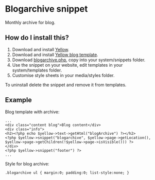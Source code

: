 Blogarchive snippet
===================
Monthly archive for blog.

How do I install this?
----------------------
1. Download and install [Yellow](https://github.com/markseu/yellowcms/).  
2. Download and install [Yellow blog template](https://github.com/markseu/yellowcms-extensions/blob/master/templates/blog/README.md).  
3. Download [blogarchive.php](blogarchive.php?raw=true), copy into your system/snippets folder.  
4. Use the snippet on your website, edit templates in your system/templates folder.
5. Customise style sheets in your media/styles folder.

To uninstall delete the snippet and remove it from templates.

Example
-------
Blog template with archive:

    ...
    <div class="content blog">Blog content</div>
    <div class="info">
    <h2><?php echo $yellow->text->getHtml("blogArchive") ?></h2>
    <?php $yellow->snippet("blogarchive", $yellow->page->getLocation(), $yellow->page->getChildren(!$yellow->page->isVisible())) ?>
    </div>
    <?php $yellow->snippet("footer") ?>
    ...

Style for blog archive:

    .blogarchive ul { margin:0; padding:0; list-style:none; }
